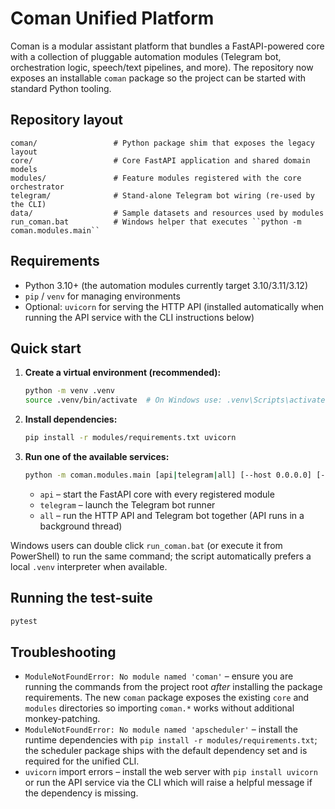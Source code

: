# Coman Unified Platform

Coman is a modular assistant platform that bundles a FastAPI-powered core with a
collection of pluggable automation modules (Telegram bot, orchestration logic,
speech/text pipelines, and more).  The repository now exposes an installable
``coman`` package so the project can be started with standard Python tooling.

## Repository layout

```
coman/                 # Python package shim that exposes the legacy layout
core/                  # Core FastAPI application and shared domain models
modules/               # Feature modules registered with the core orchestrator
telegram/              # Stand-alone Telegram bot wiring (re-used by the CLI)
data/                  # Sample datasets and resources used by modules
run_coman.bat          # Windows helper that executes ``python -m coman.modules.main``
```

## Requirements

* Python 3.10+ (the automation modules currently target 3.10/3.11/3.12)
* ``pip`` / ``venv`` for managing environments
* Optional: ``uvicorn`` for serving the HTTP API (installed automatically when
  running the API service with the CLI instructions below)

## Quick start

1. **Create a virtual environment (recommended):**
   ```bash
   python -m venv .venv
   source .venv/bin/activate  # On Windows use: .venv\Scripts\activate
   ```
2. **Install dependencies:**
   ```bash
   pip install -r modules/requirements.txt uvicorn
   ```
3. **Run one of the available services:**
   ```bash
   python -m coman.modules.main [api|telegram|all] [--host 0.0.0.0] [--port 8000] [--reload]
   ```
   * ``api`` – start the FastAPI core with every registered module
   * ``telegram`` – launch the Telegram bot runner
   * ``all`` – run the HTTP API and Telegram bot together (API runs in a background thread)

Windows users can double click ``run_coman.bat`` (or execute it from PowerShell)
to run the same command; the script automatically prefers a local ``.venv``
interpreter when available.

## Running the test-suite

```bash
pytest
```

## Troubleshooting

* ``ModuleNotFoundError: No module named 'coman'`` – ensure you are running the
  commands from the project root *after* installing the package requirements.
  The new ``coman`` package exposes the existing ``core`` and ``modules``
  directories so importing ``coman.*`` works without additional monkey-patching.
* ``ModuleNotFoundError: No module named 'apscheduler'`` – install the runtime
  dependencies with ``pip install -r modules/requirements.txt``; the scheduler
  package ships with the default dependency set and is required for the unified
  CLI.
* ``uvicorn`` import errors – install the web server with
  ``pip install uvicorn`` or run the API service via the CLI which will raise a
  helpful message if the dependency is missing.
